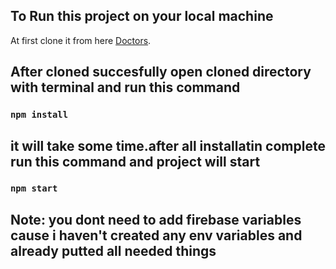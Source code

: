 ## To Run this project on your local machine

At first clone it from here [Doctors](https://github.com/shakil89427/doctors.git).

## After cloned succesfully open cloned directory with terminal and run this command

### `npm install`

## it will take some time.after all installatin complete run this command and project will start

### `npm start`

## Note: you dont need to add firebase variables cause i haven't created any env variables and already putted all needed things
